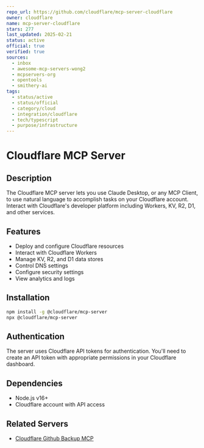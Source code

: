 ```yaml
---
repo_url: https://github.com/cloudflare/mcp-server-cloudflare
owner: cloudflare
name: mcp-server-cloudflare
stars: 277
last_updated: 2025-02-21
status: active
official: true
verified: true
sources:
  - inbox
  - awesome-mcp-servers-wong2
  - mcpservers-org
  - opentools
  - smithery-ai
tags:
  - status/active
  - status/official
  - category/cloud
  - integration/cloudflare
  - tech/typescript
  - purpose/infrastructure
---
```


# Cloudflare MCP Server

## Description

The Cloudflare MCP server lets you use Claude Desktop, or any MCP Client, to use natural language to accomplish tasks on your Cloudflare account. Interact with Cloudflare's developer platform including Workers, KV, R2, D1, and other services.

## Features

- Deploy and configure Cloudflare resources
- Interact with Cloudflare Workers
- Manage KV, R2, and D1 data stores
- Control DNS settings
- Configure security settings
- View analytics and logs

## Installation

```bash
npm install -g @cloudflare/mcp-server
npx @cloudflare/mcp-server
```

## Authentication

The server uses Cloudflare API tokens for authentication. You'll need to create an API token with appropriate permissions in your Cloudflare dashboard.

## Dependencies

- Node.js v16+
- Cloudflare account with API access

## Related Servers

- [Cloudflare Github Backup MCP](https://github.com/DynamicEndpoints/cloudflare-github-backup-mcp)
